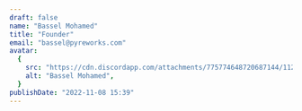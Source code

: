 ```yaml
---
draft: false
name: "Bassel Mohamed"
title: "Founder"
email: "bassel@pyreworks.com"
avatar:
  {
    src: "https://cdn.discordapp.com/attachments/775774648720687144/1120486719209353256/Snapchat-2090581548_1.jpg",
    alt: "Bassel Mohamed",
  }
publishDate: "2022-11-08 15:39"
---
```

